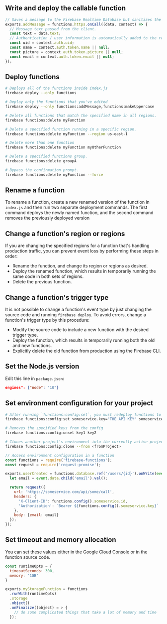 ## Write and deploy the callable function

```js
// Saves a message to the Firebase Realtime Database but sanitizes the text by removing swearwords.
exports.addMessage = functions.https.onCall((data, context) => {
  // Message text passed from the client.
  const text = data.text;
  // Authentication / user information is automatically added to the request.
  const uid = context.auth.uid;
  const name = context.auth.token.name || null;
  const picture = context.auth.token.picture || null;
  const email = context.auth.token.email || null;
});
```


## Deploy functions
```bash
# Deploys all of the functions inside index.js
firebase deploy --only functions

# Deploy only the functions that you've edited
firebase deploy --only functions:addMessage,functions:makeUppercase

# Delete all functions that match the specified name in all regions.
firebase functions:delete myFunction

# Delete a specified function running in a specific region.
firebase functions:delete myFunction --region us-east-1

# Delete more than one function
firebase functions:delete myFunction myOtherFunction

# Delete a specified functions group.
firebase functions:delete groupA

# Bypass the confirmation prompt.
firebase functions:delete myFunction --force
```


## Rename a function

To rename a function, create a new renamed version of the function in `index.js` and then run two separate deployment commands. The first command deploys the newly named function, and the second command removes the previously deployed version


## Change a function's region or regions

If you are changing the specified regions for a function that's handling production traffic, you can prevent event loss by performing these steps in order:

- Rename the function, and change its region or regions as desired.
- Deploy the renamed function, which results in temporarily running the same code in both sets of regions.
- Delete the previous function.


## Change a function's trigger type

It is not possible to change a function's event type by just changing the source code and running `firebase deploy`. To avoid errors, change a function's trigger type by this procedure:

- Modify the source code to include a new function with the desired trigger type.
- Deploy the function, which results in temporarily running both the old and new functions.
- Explicitly delete the old function from production using the Firebase CLI.


## Set the Node.js version

Edit this line in `package.json`:

```json
engines": {"node": "10"}
```


## Set environment configuration for your project
```bash
# After running `functions:config:set`, you must redeploy functions to make the new configuration available.
firebase functions:config:set someservice.key="THE API KEY" someservice.id="THE CLIENT ID"

# Removes the specified keys from the config
firebase functions:config:unset key1 key2

# Clones another project's environment into the currently active project
firebase functions:config:clone --from <fromProject>
```

```js
// Access environment configuration in a function
const functions = require('firebase-functions');
const request = require('request-promise');

exports.userCreated = functions.database.ref('/users/{id}').onWrite(event => {
  let email = event.data.child('email').val();

  return request({
    url: 'https://someservice.com/api/some/call',
    headers: {
      'X-Client-ID': functions.config().someservice.id,
      'Authorization': `Bearer ${functions.config().someservice.key}`
    },
    body: {email: email}
  });
});
```


## Set timeout and memory allocation

You can set these values either in the Google Cloud Console or in the function source code.

```js
const runtimeOpts = {
  timeoutSeconds: 300,
  memory: '1GB'
}

exports.myStorageFunction = functions
  .runWith(runtimeOpts)
  .storage
  .object()
  .onFinalize((object) = > {
    // do some complicated things that take a lot of memory and time
  });
```

